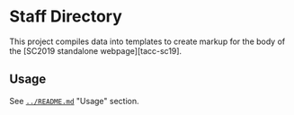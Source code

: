 # Staff Directory

This project compiles data into templates to create markup for the body of the [SC2019 standalone webpage][tacc-sc19].

## Usage

See [`../README.md`](../README.md) "Usage" section.


[tacc-dir]: https://www.tacc.utexas.edu/about/directory "TACC: About: Staff Directory"
